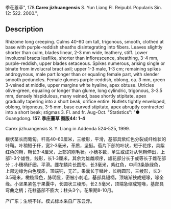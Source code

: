 季荘薹草",
178.**Carex jizhuangensis** S. Yun Liang Fl. Reipubl. Popularis Sin. 12: 522. 2000.",

## Description
Rhizome long creeping. Culms 40-60 cm tall, trigonous, smooth, clothed at base with purple-reddish sheaths disintegrating into fibers. Leaves slightly shorter than culm, blades linear, 2-3 mm wide, leathery, stiff. Lower involucral bracts leaflike, shorter than inflorescence, sheathing, 3-4 mm, purple-reddish, upper blades setaceous. Spikes numerous, arising single or binate from involucral bract axil; upper 1-3 male, 1-3 cm; remaining spikes androgynous, male part longer than or equaling female part, with slender smooth peduncles. Female glumes purple-reddish, oblong, ca. 3 mm, green 3-veined at middle, upper margins white hyaline, apex obtuse. Utricles olive-green, equaling or longer than glume, long cylindric, trigonous, 3-3.5 mm, densely hispidulous, many veined, base shortly stipitate, apex gradually tapering into a short beak, orifice entire. Nutlets tightly enveloped, oblong, trigonous, 3-5 mm, base curved stipitate, apex abruptly contracted into a short beak; stigmas 3. Fl. and fr. Aug-Oct.
  "Statistics": "● Guangdong.
**157. 季庄薹草 图版44: 1-4**

Carex jizhuangensis S. Y. Liang in Addenda 524-525, 1999.

根状茎长而葡匐。秆高40-60厘米，三棱形，平滑，基部具紫红色分裂成纤维状的叶鞘。叶稍短于秆，宽2-3毫米，革质，坚挺。苞片下部的叶状，短于花序，具紫红色的鞘，鞘长3-4厘米，上部的刚毛状。小穗多数，单生或成对从苞鞘伸出，上部1-3个雄性，线形，长1-3厘米，其余为雄雌顺序，雄花部分长于或等长于雌花部分；小穗柄纤细，平滑。雌花鳞片长圆形，长3毫米，紫红色，中间3条脉绿色，上部边缘为白色膜质，顶端钝，无芒。果囊长于鳞片，长椭圆形，三棱形，长3-3.5毫米，橄榄绿色，脉明显，密被小刺毛，基部具短柄，顶端渐狭成短喙，喙全缘。小坚果紧包于果囊中，长圆状三棱形，长2.5毫米，顶端急缩成短喙，基部具弯曲之柄；花柱基部不膨大；柱头3个。花果期8-10月。

产广东；生境不详。模式标本采自广东云浮。
